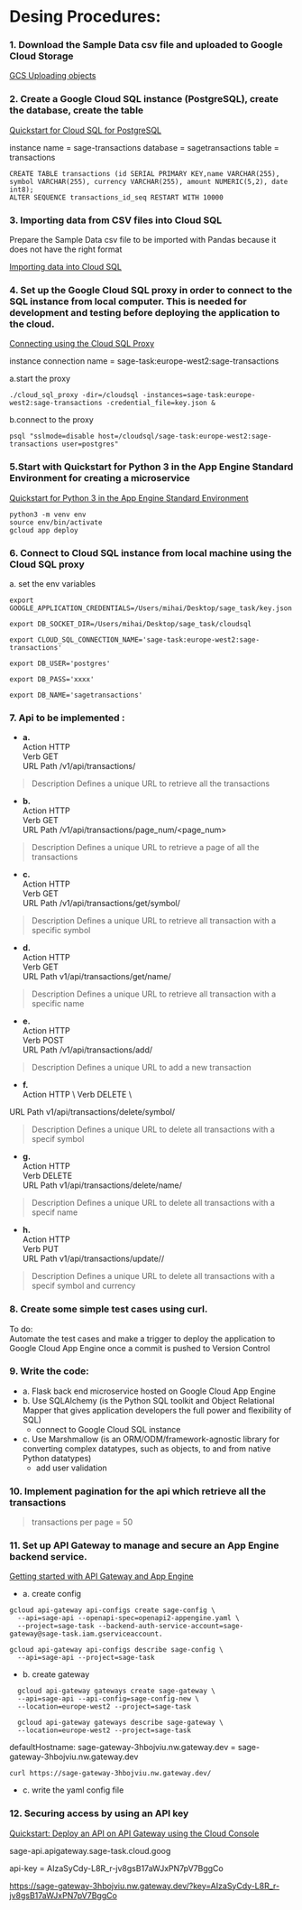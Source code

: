 

# Desing Procedures: 


### 1. Download the Sample Data csv file and uploaded to Google Cloud Storage 
[GCS Uploading objects](https://cloud.google.com/storage/docs/uploading-objects)


### 2. Create a Google Cloud SQL instance (PostgreSQL), create the database, create the table 
[Quickstart for Cloud SQL for PostgreSQL](https://cloud.google.com/sql/docs/postgres/quickstart)

instance name = sage-transactions
database = sagetransactions
table = transactions


```
CREATE TABLE transactions (id SERIAL PRIMARY KEY,name VARCHAR(255), symbol VARCHAR(255), currency VARCHAR(255), amount NUMERIC(5,2), date int8);
ALTER SEQUENCE transactions_id_seq RESTART WITH 10000
```


### 3. Importing data from CSV files into Cloud SQL
Prepare the Sample Data csv file to be imported with Pandas because it does not have the right format

[Importing data into Cloud SQL](https://cloud.google.com/sql/docs/postgres/import-export/importing)


### 4. Set up the Google Cloud SQL proxy in order to connect to the SQL instance from local computer. This is needed for development and testing before deploying the application to the cloud.
[Connecting using the Cloud SQL Proxy](https://cloud.google.com/sql/docs/postgres/connect-admin-proxy)

instance connection name = sage-task:europe-west2:sage-transactions

a.start the proxy

```./cloud_sql_proxy -dir=/cloudsql -instances=sage-task:europe-west2:sage-transactions -credential_file=key.json &```

b.connect to the proxy

```psql "sslmode=disable host=/cloudsql/sage-task:europe-west2:sage-transactions user=postgres"```


### 5.Start with Quickstart for Python 3 in the App Engine Standard Environment for creating a microservice 
[Quickstart for Python 3 in the App Engine Standard Environment](https://cloud.google.com/appengine/docs/standard/python3/quickstart)

```
python3 -m venv env
source env/bin/activate
gcloud app deploy

```


### 6. Connect to Cloud SQL instance from local machine using the Cloud SQL proxy

a. set the env variables 

```
export GOOGLE_APPLICATION_CREDENTIALS=/Users/mihai/Desktop/sage_task/key.json

export DB_SOCKET_DIR=/Users/mihai/Desktop/sage_task/cloudsql

export CLOUD_SQL_CONNECTION_NAME='sage-task:europe-west2:sage-transactions'

export DB_USER='postgres'

export DB_PASS='xxxx'

export DB_NAME='sagetransactions'
```

### 7. Api to be implemented : 

- **a.**\
Action	     HTTP \
Verb         GET\
URL Path     /v1/api/transactions/  
> Description  Defines a unique URL to retrieve all the transactions

- **b.**\
Action	     HTTP \
Verb         GET\
URL Path     /v1/api/transactions/page_num/<page_num>
> Description  Defines a unique URL to retrieve a page of all the transactions


- **c.**\
Action	     HTTP \
Verb         GET\
URL Path     /v1/api/transactions/get/symbol/<symbol> 
> Description  Defines a unique URL to retrieve all transaction with a specific symbol

- **d.**\
Action	     HTTP \
Verb         GET\
URL Path     v1/api/transactions/get/name/<name>
> Description  Defines a unique URL to retrieve all transaction with a specific name

- **e.**\
Action	     HTTP \
Verb         POST\
URL Path     /v1/api/transactions/add/
> Description  Defines a unique URL to add a new transaction

- **f.**\
Action	     HTTP \ 
Verb         DELETE \

URL Path     v1/api/transactions/delete/symbol/<symbol>
> Description  Defines a unique URL to delete all transactions with a specif symbol

- **g.**\
Action	     HTTP \
Verb         DELETE\
URL Path     v1/api/transactions/delete/name/<name>
> Description  Defines a unique URL to delete all transactions with a specif name


- **h.** \
Action	     HTTP \
Verb         PUT \
URL Path     v1/api/transactions/update/<symbol>/<currency>
> Description  Defines a unique URL to delete all transactions with a specif symbol and currency



### 8. Create some simple test cases using curl. 

To do:\
Automate the test cases and make a trigger to deploy the application to 
Google Cloud App Engine once a commit is pushed to Version Control 


### 9. Write the code:

- a. Flask back end microservice hosted on Google Cloud App Engine
- b. Use SQLAlchemy (is the Python SQL toolkit and Object Relational Mapper that 
gives application developers the full power and flexibility of SQL)
     - connect to Google Cloud SQL instance
- c. Use Marshmallow (is an ORM/ODM/framework-agnostic library for converting 
complex datatypes, such as objects, to and from native Python datatypes)
     - add user validation 


### 10. Implement pagination for the api which retrieve all the transactions
> transactions per page = 50  


### 11. Set up API Gateway to manage and secure an App Engine backend service.
[Getting started with API Gateway and App Engine](https://cloud.google.com/api-gateway/docs/get-started-app-engine)

- a. create config
```
gcloud api-gateway api-configs create sage-config \
  --api=sage-api --openapi-spec=openapi2-appengine.yaml \
  --project=sage-task --backend-auth-service-account=sage-gateway@sage-task.iam.gserviceaccount.

gcloud api-gateway api-configs describe sage-config \
  --api=sage-api --project=sage-task
  ```

- b. create gateway
```
  gcloud api-gateway gateways create sage-gateway \
  --api=sage-api --api-config=sage-config-new \
  --location=europe-west2 --project=sage-task

  gcloud api-gateway gateways describe sage-gateway \
  --location=europe-west2 --project=sage-task
```
defaultHostname: sage-gateway-3hbojviu.nw.gateway.dev = sage-gateway-3hbojviu.nw.gateway.dev

```curl https://sage-gateway-3hbojviu.nw.gateway.dev/```

- c. write the yaml config file 


### 12. Securing access by using an API key
[Quickstart: Deploy an API on API Gateway using the Cloud Console](https://cloud.google.com/api-gateway/docs/quickstart-console)

sage-api.apigateway.sage-task.cloud.goog

api-key = AIzaSyCdy-L8R_r-jv8gsB17aWJxPN7pV7BggCo

https://sage-gateway-3hbojviu.nw.gateway.dev/?key=AIzaSyCdy-L8R_r-jv8gsB17aWJxPN7pV7BggCo



